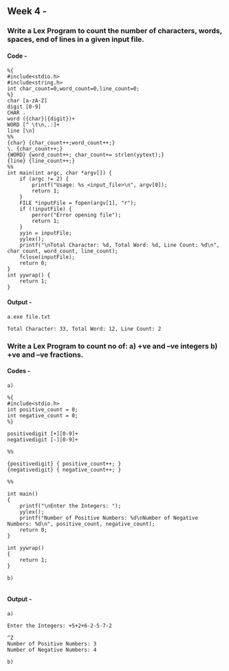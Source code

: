 ## Week 4 -

### Write a Lex Program to count the number of characters, words, spaces, end of lines in a given input file.

#### Code -

```
%{
#include<stdio.h>
#include<string.h>
int char_count=0,word_count=0,line_count=0;
%}
char [a-zA-Z]
digit [0-9]
CHAR .
word ({char}|{digit})+
WORD [^ \t\n,.:]+
line [\n]
%%
{char} {char_count++;word_count++;}
\. {char_count++;}
{WORD} {word_count++; char_count+= strlen(yytext);}
{line} {line_count++;}
%%
int main(int argc, char *argv[]) {
    if (argc != 2) {
        printf("Usage: %s <input_file>\n", argv[0]);
        return 1;
    }
    FILE *inputFile = fopen(argv[1], "r");
    if (!inputFile) {
        perror("Error opening file");
        return 1;
    }
    yyin = inputFile;
    yylex();
    printf("\nTotal Character: %d, Total Word: %d, Line Count: %d\n", char_count, word_count, line_count);
    fclose(inputFile);
    return 0;
}
int yywrap() {
    return 1;
}
```

#### Output -

```
a.exe file.txt

Total Character: 33, Total Word: 12, Line Count: 2
```

### Write a Lex Program to count no of: a) +ve and –ve integers b) +ve and –ve fractions.

#### Codes -

```
a)

%{
#include<stdio.h>
int positive_count = 0;
int negative_count = 0;
%}

positivedigit [+][0-9]+
negativedigit [-][0-9]+

%%

{positivedigit} { positive_count++; }
{negativedigit} { negative_count++; }

%%

int main()
{
    printf("\nEnter the Integers: ");
    yylex();
    printf("Number of Positive Numbers: %d\nNumber of Negative Numbers: %d\n", positive_count, negative_count);
    return 0;
}

int yywrap()
{
    return 1;
}

b)


```

#### Output -

```
a)

Enter the Integers: +5+2+6-2-5-7-2

^Z
Number of Positive Numbers: 3
Number of Negative Numbers: 4

b)


```
